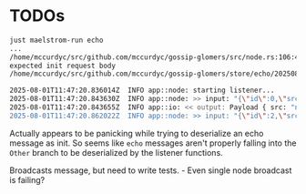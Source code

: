 # TODOs

```bash
just maelstrom-run echo
...
/home/mccurdyc/src/github.com/mccurdyc/gossip-glomers/src/node.rs:106:43:              
expected init request body
/home/mccurdyc/src/github.com/mccurdyc/gossip-glomers/store/echo/20250801T074719.553-0400/node-logs/n0.log

2025-08-01T11:47:20.836014Z  INFO app::node: starting listener...
2025-08-01T11:47:20.843630Z  INFO app::node: >> input: "{\"id\":0,\"src\":\"c0\",\"dest\":\"n0\",\"body\":{\"type\":\"init\",\"node_id\":\"n0\",\"node_ids\":[\"n0\"],\"msg_id\":1}}"
2025-08-01T11:47:20.843655Z  INFO app::io: << output: Payload { src: "n0", dest: "c0", body: ResponseBody { typ: "init_ok", in_reply_to: 1, data: None } }
2025-08-01T11:47:20.862022Z  INFO app::node: >> input: "{\"id\":2,\"src\":\"c2\",\"dest\":\"n0\",\"body\":{\"echo\":\"Please echo 4\",\"type\":\"echo\",\"msg_id\":1}}"
```

Actually appears to be panicking while trying to deserialize an echo message as init. So seems like `echo` messages
aren't properly falling into the `Other` branch to be deserialized by the listener functions.

Broadcasts message, but need to write tests.
    - Even single node broadcast is failing?
